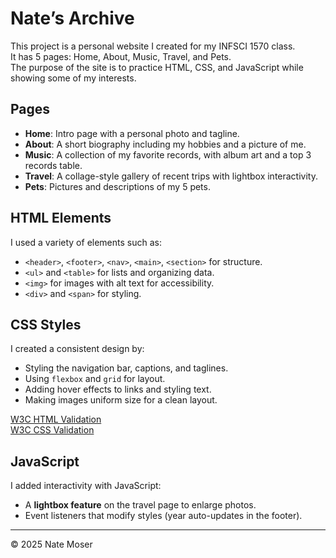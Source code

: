 # Nate’s Archive

This project is a personal website I created for my INFSCI 1570 class.  
It has 5 pages: Home, About, Music, Travel, and Pets.  
The purpose of the site is to practice HTML, CSS, and JavaScript while showing some of my interests.

## Pages
- **Home**: Intro page with a personal photo and tagline.  
- **About**: A short biography including my hobbies and a picture of me. 
- **Music**: A collection of my favorite records, with album art and a top 3 records table.  
- **Travel**: A collage-style gallery of recent trips with lightbox interactivity.  
- **Pets**: Pictures and descriptions of my 5 pets.

## HTML Elements
I used a variety of elements such as:  
- `<header>`, `<footer>`, `<nav>`, `<main>`, `<section>` for structure.  
- `<ul>` and `<table>` for lists and organizing data.  
- `<img>` for images with alt text for accessibility.  
- `<div>` and `<span>` for styling.  

## CSS Styles
I created a consistent design by:  
- Styling the navigation bar, captions, and taglines.  
- Using `flexbox` and `grid` for layout.  
- Adding hover effects to links and styling text.  
- Making images uniform size for a clean layout.  

[W3C HTML Validation](https://validator.w3.org/nu/#file)  
[W3C CSS Validation](https://jigsaw.w3.org/css-validator/validator)  

## JavaScript
I added interactivity with JavaScript:  
- A **lightbox feature** on the travel page to enlarge photos.  
- Event listeners that modify styles (year auto-updates in the footer).  

---
© 2025 Nate Moser
